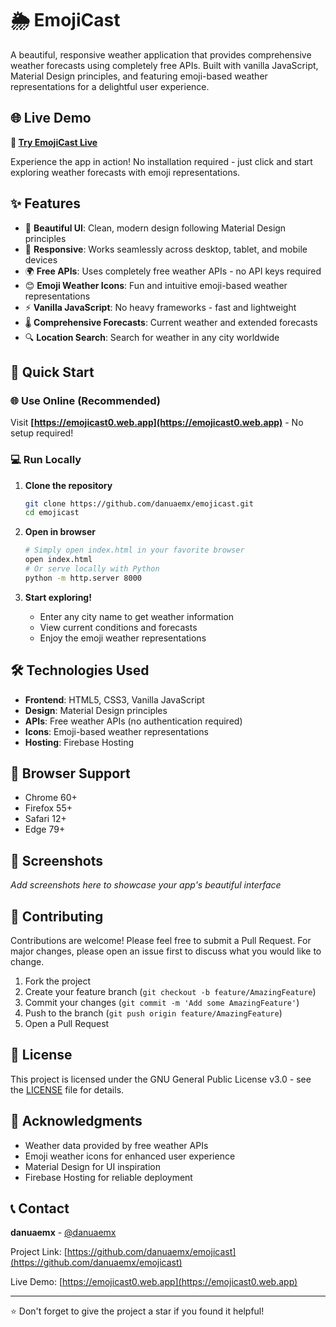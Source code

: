 # 🌦️ EmojiCast

A beautiful, responsive weather application that provides comprehensive weather forecasts using completely free APIs. Built with vanilla JavaScript, Material Design principles, and featuring emoji-based weather representations for a delightful user experience.

## 🌐 Live Demo

**🔗 [Try EmojiCast Live](https://emojicast0.web.app)**

Experience the app in action! No installation required - just click and start exploring weather forecasts with emoji representations.

## ✨ Features

- 🎨 **Beautiful UI**: Clean, modern design following Material Design principles
- 📱 **Responsive**: Works seamlessly across desktop, tablet, and mobile devices
- 🌍 **Free APIs**: Uses completely free weather APIs - no API keys required
- 😊 **Emoji Weather Icons**: Fun and intuitive emoji-based weather representations
- ⚡ **Vanilla JavaScript**: No heavy frameworks - fast and lightweight
- 🌡️ **Comprehensive Forecasts**: Current weather and extended forecasts
- 🔍 **Location Search**: Search for weather in any city worldwide

## 🚀 Quick Start

### 🌐 Use Online (Recommended)
Visit **[https://emojicast0.web.app](https://emojicast0.web.app)** - No setup required!

### 💻 Run Locally

1. **Clone the repository**
   ```bash
   git clone https://github.com/danuaemx/emojicast.git
   cd emojicast
   ```

2. **Open in browser**
   ```bash
   # Simply open index.html in your favorite browser
   open index.html
   # Or serve locally with Python
   python -m http.server 8000
   ```

3. **Start exploring!**
   - Enter any city name to get weather information
   - View current conditions and forecasts
   - Enjoy the emoji weather representations

## 🛠️ Technologies Used

- **Frontend**: HTML5, CSS3, Vanilla JavaScript
- **Design**: Material Design principles
- **APIs**: Free weather APIs (no authentication required)
- **Icons**: Emoji-based weather representations
- **Hosting**: Firebase Hosting

## 📱 Browser Support

- Chrome 60+
- Firefox 55+
- Safari 12+
- Edge 79+

## 🌟 Screenshots

*Add screenshots here to showcase your app's beautiful interface*

## 🤝 Contributing

Contributions are welcome! Please feel free to submit a Pull Request. For major changes, please open an issue first to discuss what you would like to change.

1. Fork the project
2. Create your feature branch (`git checkout -b feature/AmazingFeature`)
3. Commit your changes (`git commit -m 'Add some AmazingFeature'`)
4. Push to the branch (`git push origin feature/AmazingFeature`)
5. Open a Pull Request

## 📄 License

This project is licensed under the GNU General Public License v3.0 - see the [LICENSE](LICENSE) file for details.

## 🙏 Acknowledgments

- Weather data provided by free weather APIs
- Emoji weather icons for enhanced user experience
- Material Design for UI inspiration
- Firebase Hosting for reliable deployment

## 📞 Contact

**danuaemx** - [@danuaemx](https://github.com/danuaemx)

Project Link: [https://github.com/danuaemx/emojicast](https://github.com/danuaemx/emojicast)

Live Demo: [https://emojicast0.web.app](https://emojicast0.web.app)

---

⭐ Don't forget to give the project a star if you found it helpful!
